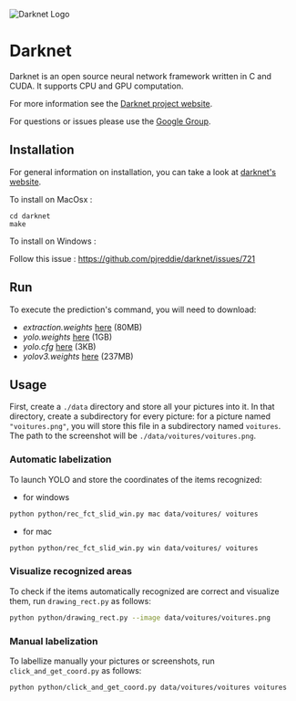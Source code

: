 ![Darknet Logo](http://pjreddie.com/media/files/darknet-black-small.png)

# Darknet #
Darknet is an open source neural network framework written in C and CUDA. It supports CPU and GPU computation.

For more information see the [Darknet project website](http://pjreddie.com/darknet).

For questions or issues please use the [Google Group](https://groups.google.com/forum/#!forum/darknet).

## Installation

For general information on installation, you can take a look at [darknet's website](https://pjreddie.com/darknet/install/).

To install on MacOsx :
```
cd darknet
make
```

To install on Windows :

Follow this issue : https://github.com/pjreddie/darknet/issues/721

## Run

To execute the prediction's command, you will need to download: 
- *extraction.weights* [here](http://pjreddie.com/media/files/extraction.weights) (80MB)
- *yolo.weights* [here](http://pjreddie.com/media/files/yolo.weights) (1GB)
- *yolo.cfg* [here](https://raw.githubusercontent.com/cvjena/darknet/master/cfg/yolo.cfg) (3KB)
- *yolov3.weights* [here](https://pjreddie.com/media/files/yolov3.weights) (237MB)

## Usage

First, create a `./data` directory and store all your pictures into it. In that directory, create a subdirectory for every picture: for a picture named `"voitures.png"`, you will store this file in a subdirectory named `voitures`. The path to the screenshot will be `./data/voitures/voitures.png`.

### Automatic labelization

To launch YOLO and store the coordinates of the items recognized:
* for windows
```bash
python python/rec_fct_slid_win.py mac data/voitures/ voitures
```
* for mac
```bash
python python/rec_fct_slid_win.py win data/voitures/ voitures
```

### Visualize recognized areas

To check if the items automatically recognized are correct and visualize them, run `drawing_rect.py` as follows:
```bash
python python/drawing_rect.py --image data/voitures/voitures.png
```

### Manual labelization

To labellize manually your pictures or screenshots, run `click_and_get_coord.py` as follows:
```bash
python python/click_and_get_coord.py data/voitures/voitures voitures
```
